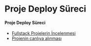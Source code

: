 # Proje Deploy Süreci

#### Proje Deploy Süreci ####
- [Fullstack Projelerin İncelenmesi](fullstack-projelerin-incelenmesi)
- [Projenin canlıya alınması](projenin-canliya-alinmasi)